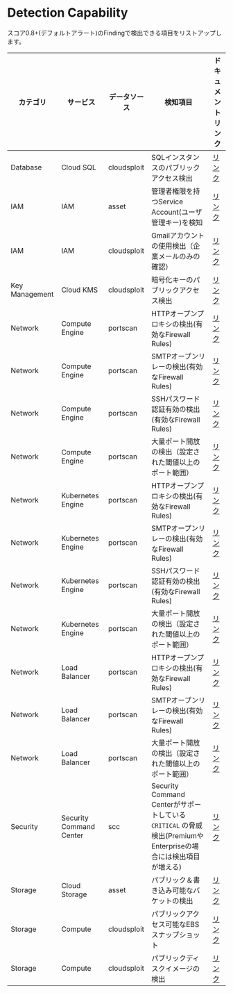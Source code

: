 # Detection Capability

スコア0.8+(デフォルトアラート)のFindingで検出できる項目をリストアップします。

| カテゴリ | サービス | データソース | 検知項目 | ドキュメントリンク |
|---|---|---|---|---|
| Database | Cloud SQL | cloudsploit | SQLインスタンスのパブリックアクセス検出 | [リンク](https://docs.security-hub.jp/google/cloudsploit/) |
| IAM | IAM | asset | 管理者権限を持つService Account(ユーザ管理キー)を検知 | [リンク](https://docs.security-hub.jp/google/asset/) |
| IAM | IAM | cloudsploit | Gmailアカウントの使用検出（企業メールのみの確認） | [リンク](https://docs.security-hub.jp/google/cloudsploit/) |
| Key Management | Cloud KMS | cloudsploit | 暗号化キーのパブリックアクセス検出 | [リンク](https://docs.security-hub.jp/google/cloudsploit/) |
| Network | Compute Engine | portscan | HTTPオープンプロキシの検出(有効なFirewall Rules) | [リンク](https://docs.security-hub.jp/google/portscan/) |
| Network | Compute Engine | portscan | SMTPオープンリレーの検出(有効なFirewall Rules) | [リンク](https://docs.security-hub.jp/google/portscan/) |
| Network | Compute Engine | portscan | SSHパスワード認証有効の検出(有効なFirewall Rules) | [リンク](https://docs.security-hub.jp/google/portscan/) |
| Network | Compute Engine | portscan | 大量ポート開放の検出（設定された閾値以上のポート範囲） | [リンク](https://docs.security-hub.jp/google/portscan/) |
| Network | Kubernetes Engine | portscan | HTTPオープンプロキシの検出(有効なFirewall Rules) | [リンク](https://docs.security-hub.jp/google/portscan/) |
| Network | Kubernetes Engine | portscan | SMTPオープンリレーの検出(有効なFirewall Rules) | [リンク](https://docs.security-hub.jp/google/portscan/) |
| Network | Kubernetes Engine | portscan | SSHパスワード認証有効の検出(有効なFirewall Rules) | [リンク](https://docs.security-hub.jp/google/portscan/) |
| Network | Kubernetes Engine | portscan | 大量ポート開放の検出（設定された閾値以上のポート範囲） | [リンク](https://docs.security-hub.jp/google/portscan/) |
| Network | Load Balancer | portscan | HTTPオープンプロキシの検出(有効なFirewall Rules) | [リンク](https://docs.security-hub.jp/google/portscan/) |
| Network | Load Balancer | portscan | SMTPオープンリレーの検出(有効なFirewall Rules) | [リンク](https://docs.security-hub.jp/google/portscan/) |
| Network | Load Balancer | portscan | 大量ポート開放の検出（設定された閾値以上のポート範囲） | [リンク](https://docs.security-hub.jp/google/portscan/) |
| Security | Security Command Center | scc | Security Command Centerがサポートしている `CRITICAL` の脅威検出(PremiumやEnterpriseの場合には検出項目が増える) | [リンク](https://docs.security-hub.jp/google/scc/) |
| Storage | Cloud Storage | asset | パブリック＆書き込み可能なバケットの検出 | [リンク](https://docs.security-hub.jp/google/asset/) |
| Storage | Compute | cloudsploit | パブリックアクセス可能なEBSスナップショット | [リンク](https://docs.security-hub.jp/google/cloudsploit/) |
| Storage | Compute | cloudsploit | パブリックディスクイメージの検出 | [リンク](https://docs.security-hub.jp/google/cloudsploit/) |
